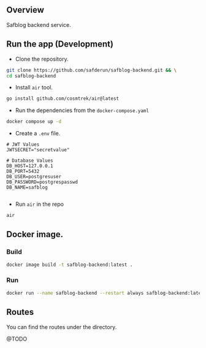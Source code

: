 ## Overview

Safblog backend service.

## Run the app (Development)

- Clone the repository.

```bash
git clone https://github.com/safderun/safblog-backend.git && \
cd safblog-backend
```

- Install `air` tool.

```bash
go install github.com/cosmtrek/air@latest
```

- Run the dependencies from the `docker-compose.yaml`

```bash
docker compose up -d
```

- Create a `.env` file.

```env
# JWT Values
JWTSECRET="secretvalue"

# Database Values
DB_HOST=127.0.0.1
DB_PORT=5432
DB_USER=postgresuser
DB_PASSWORD=postgrespasswd
DB_NAME=safblog


```

- Run `air` in the repo

```bash
air
```

## Docker image.

### Build

```bash
docker image build -t safblog-backend:latest .
```

### Run

```bash
docker run --name safblog-backend --restart always safblog-backend:latest
```

## Routes

You can find the routes under the directory.

@TODO
